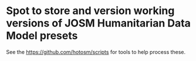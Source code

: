 # Spot to store and version working versions of JOSM Humanitarian Data Model presets

See the https://github.com/hotosm/scripts for tools to help process these.